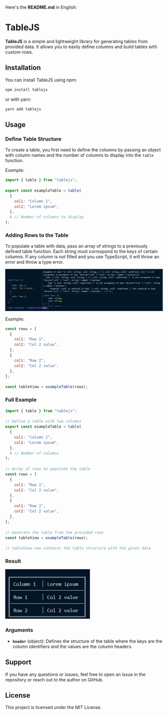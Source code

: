 Here's the **README.md** in English:

# TableJS

**TableJS** is a simple and lightweight library for generating tables from provided data. It allows you to easily define columns and build tables with custom rows.

## Installation

You can install TableJS using npm:

```bash
npm install tablejs
```

or with yarn:

```bash
yarn add tablejs
```

## Usage

### Define Table Structure

To create a table, you first need to define the columns by passing an object with column names and the number of columns to display into the `table` function.

Example:

```javascript
import { table } from "tablejs";

export const exampleTable = table(
  {
    col1: "Column 1",
    col2: "Lorem ipsum",
  },
  4 // Number of columns to display
);
```

### Adding Rows to the Table

To populate a table with data, pass an array of strings to a previously defined table function. Each string must correspond to the keys of certain columns. If any column is not filled and you use TypeScript, it will throw an error and throw a type error.

<img src="assets/screenshots/type_error.png">

Example:

```javascript
const rows = [
  {
    col1: "Row 1",
    col2: "Col 2 value",
  },
  {
    col1: "Row 2",
    col2: "Col 2 value",
  },
];

const tableView = exampleTable(rows);
```

### Full Example

```javascript
import { table } from "tablejs";

// Define a table with two columns
export const exampleTable = table(
  {
    col1: "Column 1",
    col2: "Lorem ipsum",
  },
  4 // Number of columns
);

// Array of rows to populate the table
const rows = [
  {
    col1: "Row 1",
    col2: "Col 2 value",
  },
  {
    col1: "Row 2",
    col2: "Col 2 value",
  },
];

// Generate the table from the provided rows
const tableView = exampleTable(rows);

// tableView now contains the table structure with the given data
```

### Result

<img src="assets/screenshots/table_result.png">

### Arguments

- **`header`** (object): Defines the structure of the table where the keys are the column identifiers and the values are the column headers.

## Support

If you have any questions or issues, feel free to open an issue in the repository or reach out to the author on GitHub.

## License

This project is licensed under the MIT License.
